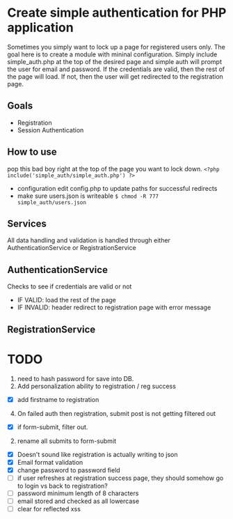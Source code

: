# Create simple authentication for PHP application
Sometimes you simply want to lock up a page for registered users only. The goal here is to create a module with mininal configuration. Simply include simple_auth.php at the top of the desired page and simple auth will prompt the user for email and password. If the credentials are valid, then the rest of the page will load. If not, then the user will get redirected to the registration page. 

## Goals
- Registration
- Session Authentication

## How to use
pop this bad boy right at the top of the page you want to lock down.
`<?php include('simple_auth/simple_auth.php') ?>`

- configuration
  edit config.php to update paths for successful redirects
- make sure users.json is writeable
  `$ chmod -R 777 simple_auth/users.json`


## Services
All data handling and validation is handled through either AuthenticationService or RegistrationService

## AuthenticationService
Checks to see if credentials are valid or not
- IF VALID:
  load the rest of the page
- IF INVALID:
  header redirect to registration page
  with error message

## RegistrationService


# TODO
1. need to hash password for save into DB.
2. Add personalization ability to registration / reg success
  - [x] add firstname to registration
4. On failed auth then registration, submit post is not getting filtered out
  - [x] if form-submit, filter out.
  2. rename all submits to form-submit
- [x] Doesn't sound like registration is actually writing to json
- [x] Email format validation
- [x] change password to password field
- [ ] if user refreshes at registration success page, they should somehow go to login vs back to registration?
- [ ] password minimum length of 8 characters
- [ ] email stored and checked as all lowercase
- [ ] clear for reflected xss